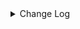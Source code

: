 <details><summary> Change Log </summary>

| Change                                                       | Commit | Version |
|--------------------------------------------------------------| --- |---------|
| [Feature][Connector-V2]Support Databend sink/source  (#9331) |https://github.com/apache/seatunnel/pull/9331| TODO    |

</details>